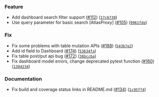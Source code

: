 ### Feature
* Add dashboard search filter support ([#112](https://github.com/amundsen-io/amundsensearchlibrary/issues/112)) ([`17c6739`](https://github.com/amundsen-io/amundsensearchlibrary/commit/17c673903e2db3b1145af69fb31659d7be185eb4))
* Use query parameter for basic search [AtlasProxy] ([#105](https://github.com/amundsen-io/amundsensearchlibrary/issues/105)) ([`9961fde`](https://github.com/amundsen-io/amundsensearchlibrary/commit/9961fdef30f5bcd467f05df65d4ac7f40130ef1e))

### Fix
* Fix some problems with table mutation APIs ([#188](https://github.com/amundsen-io/amundsensearchlibrary/issues/188)) ([`543b7e2`](https://github.com/amundsen-io/amundsensearchlibrary/commit/543b7e2606a0c5d5d9aec1799b2b5de0511397b8))
* Add id field to Dashboard ([#174](https://github.com/amundsen-io/amundsensearchlibrary/issues/174)) ([`53634fa`](https://github.com/amundsen-io/amundsensearchlibrary/commit/53634fa355bee468341d391b2fd5291b4991fc38))
* Fix table post/put api bug ([#172](https://github.com/amundsen-io/amundsensearchlibrary/issues/172)) ([`38bccba`](https://github.com/amundsen-io/amundsensearchlibrary/commit/38bccba0dab00941aec9ae187c31a4251b586003))
* Fix dashboard model errors, change deprecated pytest function ([#160](https://github.com/amundsen-io/amundsensearchlibrary/issues/160)) ([`1304234`](https://github.com/amundsen-io/amundsensearchlibrary/commit/1304234d5f7bf2fb238ae9c0011d3265efa99ab7))

### Documentation
* Fix build and coverage status links in README.md ([#134](https://github.com/amundsen-io/amundsensearchlibrary/issues/134)) ([`1c95ff4`](https://github.com/amundsen-io/amundsensearchlibrary/commit/1c95ff4362dac5d3674c735244855186cf7fa744))
